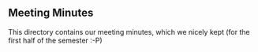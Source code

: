 ## Meeting Minutes
This directory contains our meeting minutes, which we nicely kept (for the first half of the semester :-P)